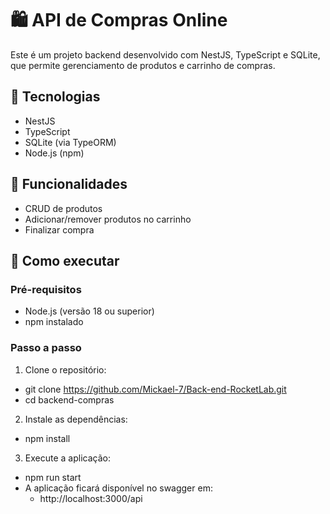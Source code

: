 # 🛍️ API de Compras Online

Este é um projeto backend desenvolvido com NestJS, TypeScript e SQLite, que permite gerenciamento de produtos e carrinho de compras.

## 🚀 Tecnologias
- NestJS
- TypeScript
- SQLite (via TypeORM)
- Node.js (npm)

## 🎯 Funcionalidades
- CRUD de produtos
- Adicionar/remover produtos no carrinho
- Finalizar compra

## 🔧 Como executar

### Pré-requisitos
- Node.js (versão 18 ou superior)
- npm instalado

### Passo a passo
1. Clone o repositório:
- git clone https://github.com/Mickael-7/Back-end-RocketLab.git
- cd backend-compras
2. Instale as dependências:
- npm install
3. Execute a aplicação:
- npm run start
- A aplicação ficará disponível no swagger em:
  - http://localhost:3000/api
